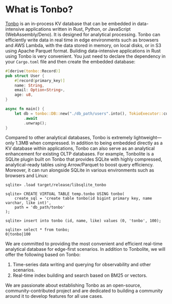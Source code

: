 # What is Tonbo?

[Tonbo](https://github.com/tonbo-io/tonbo) is an in-process KV database that can be embedded in data-intensive applications written in Rust, Python, or JavaScript (WebAssembly/Deno). It is designed for analytical processing. Tonbo can efficiently write data in real time in edge environments such as browsers and AWS Lambda, with the data stored in memory, on local disks, or in S3 using Apache Parquet format.
Building data-intensive applications in Rust using Tonbo is very convenient. You just need to declare the dependency in your `Cargo.toml` file and then create the embedded database:
```rust
#[derive(tonbo::Record)]
pub struct User {
    #[record(primary_key)]
    name: String,
    email: Option<String>,
    age: u8,
}

async fn main() {
    let db = tonbo::DB::new("./db_path/users".into(), TokioExecutor::current())
        .await
        .unwrap();
}
```

Compared to other analytical databases, Tonbo is extremely lightweight—only 1.3MB when compressed. In addition to being embedded directly as a KV database within applications, Tonbo can also serve as an analytical enhancement for existing OLTP databases. For example, Tonbolite is a SQLite plugin built on Tonbo that provides SQLite with highly compressed, analytical-ready tables using Arrow/Parquet to boost query efficiency. Moreover, it can run alongside SQLite in various environments such as browsers and Linux:
```
sqlite> .load target/release/libsqlite_tonbo

sqlite> CREATE VIRTUAL TABLE temp.tonbo USING tonbo(
    create_sql = 'create table tonbo(id bigint primary key, name varchar, like int)',
    path = 'db_path/tonbo'
);

sqlite> insert into tonbo (id, name, like) values (0, 'tonbo', 100);

sqlite> select * from tonbo;
0|tonbo|100
```

We are committed to providing the most convenient and efficient real-time analytical database for edge-first scenarios. In addition to Tonbolite, we will offer the following based on Tonbo:
1. Time-series data writing and querying for observability and other scenarios.
2. Real-time index building and search based on BM25 or vectors.

We are passionate about establishing Tonbo as an open-source, community-contributed project and are dedicated to building a community around it to develop features for all use cases.
